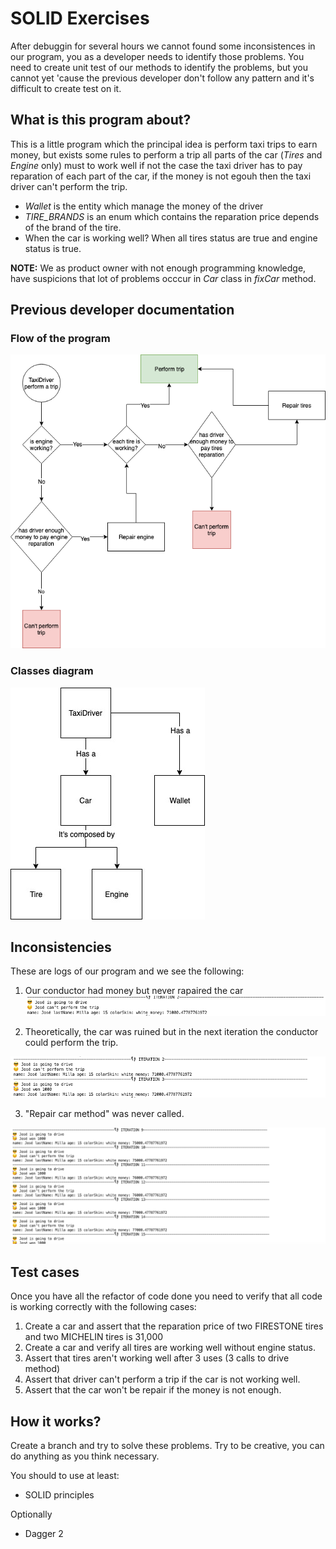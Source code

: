 # SOLID Exercises
After debuggin for several hours we cannot found some inconsistences in our program, you as a developer needs to identify those problems. You need to create unit test of our methods to identify the problems, but you cannot yet 'cause the previous developer don't follow any pattern and it's difficult to create test on it.

## What is this program about?
This is a little program which the principal idea is perform taxi trips to earn money, but exists some rules to perform a trip all parts of the car (*Tires* and *Engine* only) must to work well if not the case the taxi driver has to pay reparation of each part of the car, if the money is not egouh then the taxi driver can't perform the trip.

* *Wallet* is the entity which manage the money of the driver
* *TIRE_BRANDS* is an enum which contains the reparation price depends of the brand of the tire.
* When the car is working well? When all tires status are true and engine status is true.


**NOTE:** We as product owner with not enough programming knowledge, have suspicions that lot of problems occcur in *Car* class in *fixCar* method.

## Previous developer documentation
### Flow of the program
![Flow of the program](/img/FlowProgram.png?raw=true "Flow of the program")

### Classes diagram
![Classes diagram](/img/UMLSOLIDExample.jpg?raw=true "Classes diagram")


## Inconsistencies
These are logs of our program and we see the following:

1. Our conductor had money but never rapaired the car
![inconsistencie_1](/img/inconsistencie1.png?raw=true "Inconsistencie 1")


2. Theoretically, the car was ruined but in the next iteration the conductor could perform the trip.

![inconsistencie_2](/img/inconsistencie2.png?raw=true "Inconsistencie 2")

3. "Repair car method" was never called.

![inconsistencie_3](/img/inconsistencie3.png?raw=true "Inconsistencie 3")

## Test cases
Once you have all the refactor of code done you need to verify that all code is working correctly with the following cases:
1. Create a car and assert that the reparation price of two FIRESTONE tires and two MICHELIN tires is 31,000
2. Create a car and verify all tires are working well without engine status.
3. Assert that tires aren't working well after 3 uses (3 calls to drive method)
4. Assert that driver can't perform a trip if the car is not working well.
5. Assert that the car won't be repair if the money is not enough.

## How it works?
Create a branch and try to solve these problems. Try to be creative, you can do anything as you think necessary.

You should to use at least:
 * SOLID principles
 
Optionally
 * Dagger 2
